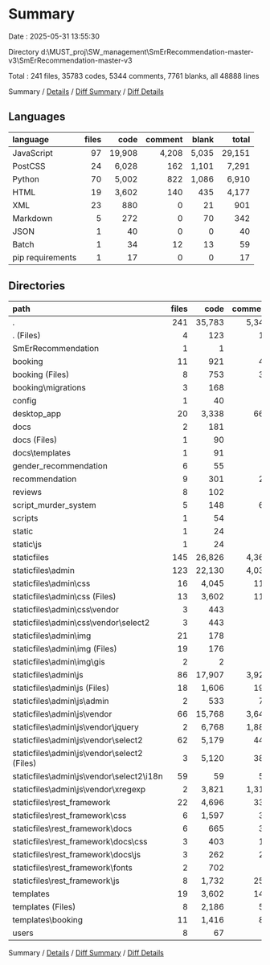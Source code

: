# Summary

Date : 2025-05-31 13:55:30

Directory d:\\MUST_proj\\SW_management\\SmErRecommendation-master-v3\\SmErRecommendation-master-v3

Total : 241 files,  35783 codes, 5344 comments, 7761 blanks, all 48888 lines

Summary / [Details](details.md) / [Diff Summary](diff.md) / [Diff Details](diff-details.md)

## Languages
| language | files | code | comment | blank | total |
| :--- | ---: | ---: | ---: | ---: | ---: |
| JavaScript | 97 | 19,908 | 4,208 | 5,035 | 29,151 |
| PostCSS | 24 | 6,028 | 162 | 1,101 | 7,291 |
| Python | 70 | 5,002 | 822 | 1,086 | 6,910 |
| HTML | 19 | 3,602 | 140 | 435 | 4,177 |
| XML | 23 | 880 | 0 | 21 | 901 |
| Markdown | 5 | 272 | 0 | 70 | 342 |
| JSON | 1 | 40 | 0 | 0 | 40 |
| Batch | 1 | 34 | 12 | 13 | 59 |
| pip requirements | 1 | 17 | 0 | 0 | 17 |

## Directories
| path | files | code | comment | blank | total |
| :--- | ---: | ---: | ---: | ---: | ---: |
| . | 241 | 35,783 | 5,344 | 7,761 | 48,888 |
| . (Files) | 4 | 123 | 15 | 38 | 176 |
| SmErRecommendation | 1 | 1 | 1 | 0 | 2 |
| booking | 11 | 921 | 40 | 193 | 1,154 |
| booking (Files) | 8 | 753 | 38 | 179 | 970 |
| booking\\migrations | 3 | 168 | 2 | 14 | 184 |
| config | 1 | 40 | 0 | 0 | 40 |
| desktop_app | 20 | 3,338 | 669 | 687 | 4,694 |
| docs | 2 | 181 | 0 | 40 | 221 |
| docs (Files) | 1 | 90 | 0 | 15 | 105 |
| docs\\templates | 1 | 91 | 0 | 25 | 116 |
| gender_recommendation | 6 | 55 | 3 | 10 | 68 |
| recommendation | 9 | 301 | 23 | 76 | 400 |
| reviews | 8 | 102 | 8 | 29 | 139 |
| script_murder_system | 5 | 148 | 65 | 52 | 265 |
| scripts | 1 | 54 | 8 | 13 | 75 |
| static | 1 | 24 | 6 | 4 | 34 |
| static\\js | 1 | 24 | 6 | 4 | 34 |
| staticfiles | 145 | 26,826 | 4,364 | 6,163 | 37,353 |
| staticfiles\\admin | 123 | 22,130 | 4,034 | 5,640 | 31,804 |
| staticfiles\\admin\\css | 16 | 4,045 | 114 | 955 | 5,114 |
| staticfiles\\admin\\css (Files) | 13 | 3,602 | 114 | 892 | 4,608 |
| staticfiles\\admin\\css\\vendor | 3 | 443 | 0 | 63 | 506 |
| staticfiles\\admin\\css\\vendor\\select2 | 3 | 443 | 0 | 63 | 506 |
| staticfiles\\admin\\img | 21 | 178 | 0 | 19 | 197 |
| staticfiles\\admin\\img (Files) | 19 | 176 | 0 | 19 | 195 |
| staticfiles\\admin\\img\\gis | 2 | 2 | 0 | 0 | 2 |
| staticfiles\\admin\\js | 86 | 17,907 | 3,920 | 4,666 | 26,493 |
| staticfiles\\admin\\js (Files) | 18 | 1,606 | 193 | 145 | 1,944 |
| staticfiles\\admin\\js\\admin | 2 | 533 | 79 | 50 | 662 |
| staticfiles\\admin\\js\\vendor | 66 | 15,768 | 3,648 | 4,471 | 23,887 |
| staticfiles\\admin\\js\\vendor\\jquery | 2 | 6,768 | 1,888 | 2,064 | 10,720 |
| staticfiles\\admin\\js\\vendor\\select2 | 62 | 5,179 | 444 | 1,399 | 7,022 |
| staticfiles\\admin\\js\\vendor\\select2 (Files) | 3 | 5,120 | 385 | 1,340 | 6,845 |
| staticfiles\\admin\\js\\vendor\\select2\\i18n | 59 | 59 | 59 | 59 | 177 |
| staticfiles\\admin\\js\\vendor\\xregexp | 2 | 3,821 | 1,316 | 1,008 | 6,145 |
| staticfiles\\rest_framework | 22 | 4,696 | 330 | 523 | 5,549 |
| staticfiles\\rest_framework\\css | 6 | 1,597 | 38 | 67 | 1,702 |
| staticfiles\\rest_framework\\docs | 6 | 665 | 36 | 121 | 822 |
| staticfiles\\rest_framework\\docs\\css | 3 | 403 | 10 | 84 | 497 |
| staticfiles\\rest_framework\\docs\\js | 3 | 262 | 26 | 37 | 325 |
| staticfiles\\rest_framework\\fonts | 2 | 702 | 0 | 2 | 704 |
| staticfiles\\rest_framework\\js | 8 | 1,732 | 256 | 333 | 2,321 |
| templates | 19 | 3,602 | 140 | 435 | 4,177 |
| templates (Files) | 8 | 2,186 | 58 | 241 | 2,485 |
| templates\\booking | 11 | 1,416 | 82 | 194 | 1,692 |
| users | 8 | 67 | 2 | 21 | 90 |

Summary / [Details](details.md) / [Diff Summary](diff.md) / [Diff Details](diff-details.md)